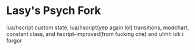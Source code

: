# Lasy's Psych Fork
lua/hscript custom state, lua/hscript(yep again lol) transitions, modchart, constant class, and hscript-improved(from fucking cne)
and uhhh idk i forgor
